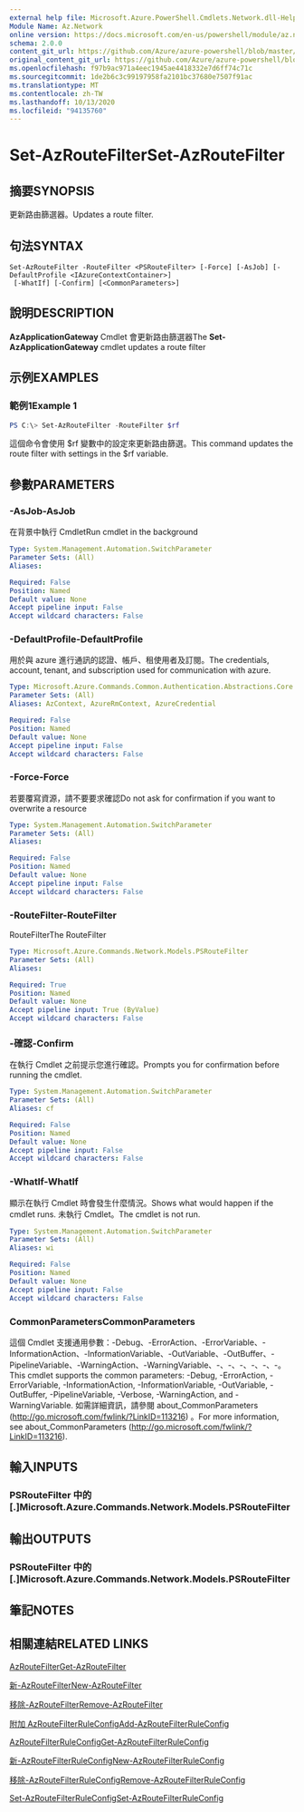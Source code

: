```yaml
---
external help file: Microsoft.Azure.PowerShell.Cmdlets.Network.dll-Help.xml
Module Name: Az.Network
online version: https://docs.microsoft.com/en-us/powershell/module/az.network/set-azroutefilter
schema: 2.0.0
content_git_url: https://github.com/Azure/azure-powershell/blob/master/src/Network/Network/help/Set-AzRouteFilter.md
original_content_git_url: https://github.com/Azure/azure-powershell/blob/master/src/Network/Network/help/Set-AzRouteFilter.md
ms.openlocfilehash: f97b9ac971a4eec1945ae4418332e7d6ff74c71c
ms.sourcegitcommit: 1de2b6c3c99197958fa2101bc37680e7507f91ac
ms.translationtype: MT
ms.contentlocale: zh-TW
ms.lasthandoff: 10/13/2020
ms.locfileid: "94135760"
---
```

# <span data-ttu-id="68a80-101">Set-AzRouteFilter</span><span class="sxs-lookup"><span data-stu-id="68a80-101">Set-AzRouteFilter</span></span>

## <span data-ttu-id="68a80-102">摘要</span><span class="sxs-lookup"><span data-stu-id="68a80-102">SYNOPSIS</span></span>
<span data-ttu-id="68a80-103">更新路由篩選器。</span><span class="sxs-lookup"><span data-stu-id="68a80-103">Updates a route filter.</span></span>

## <span data-ttu-id="68a80-104">句法</span><span class="sxs-lookup"><span data-stu-id="68a80-104">SYNTAX</span></span>

```
Set-AzRouteFilter -RouteFilter <PSRouteFilter> [-Force] [-AsJob] [-DefaultProfile <IAzureContextContainer>]
 [-WhatIf] [-Confirm] [<CommonParameters>]
```

## <span data-ttu-id="68a80-105">說明</span><span class="sxs-lookup"><span data-stu-id="68a80-105">DESCRIPTION</span></span>
<span data-ttu-id="68a80-106">**AzApplicationGateway** Cmdlet 會更新路由篩選器</span><span class="sxs-lookup"><span data-stu-id="68a80-106">The **Set-AzApplicationGateway** cmdlet updates a route filter</span></span>

## <span data-ttu-id="68a80-107">示例</span><span class="sxs-lookup"><span data-stu-id="68a80-107">EXAMPLES</span></span>

### <span data-ttu-id="68a80-108">範例1</span><span class="sxs-lookup"><span data-stu-id="68a80-108">Example 1</span></span>
```powershell
PS C:\> Set-AzRouteFilter -RouteFilter $rf
```

<span data-ttu-id="68a80-109">這個命令會使用 $rf 變數中的設定來更新路由篩選。</span><span class="sxs-lookup"><span data-stu-id="68a80-109">This command updates the route filter with settings in the $rf variable.</span></span>

## <span data-ttu-id="68a80-110">參數</span><span class="sxs-lookup"><span data-stu-id="68a80-110">PARAMETERS</span></span>

### <span data-ttu-id="68a80-111">-AsJob</span><span class="sxs-lookup"><span data-stu-id="68a80-111">-AsJob</span></span>
<span data-ttu-id="68a80-112">在背景中執行 Cmdlet</span><span class="sxs-lookup"><span data-stu-id="68a80-112">Run cmdlet in the background</span></span>

```yaml
Type: System.Management.Automation.SwitchParameter
Parameter Sets: (All)
Aliases:

Required: False
Position: Named
Default value: None
Accept pipeline input: False
Accept wildcard characters: False
```

### <span data-ttu-id="68a80-113">-DefaultProfile</span><span class="sxs-lookup"><span data-stu-id="68a80-113">-DefaultProfile</span></span>
<span data-ttu-id="68a80-114">用於與 azure 進行通訊的認證、帳戶、租使用者及訂閱。</span><span class="sxs-lookup"><span data-stu-id="68a80-114">The credentials, account, tenant, and subscription used for communication with azure.</span></span>

```yaml
Type: Microsoft.Azure.Commands.Common.Authentication.Abstractions.Core.IAzureContextContainer
Parameter Sets: (All)
Aliases: AzContext, AzureRmContext, AzureCredential

Required: False
Position: Named
Default value: None
Accept pipeline input: False
Accept wildcard characters: False
```

### <span data-ttu-id="68a80-115">-Force</span><span class="sxs-lookup"><span data-stu-id="68a80-115">-Force</span></span>
<span data-ttu-id="68a80-116">若要覆寫資源，請不要要求確認</span><span class="sxs-lookup"><span data-stu-id="68a80-116">Do not ask for confirmation if you want to overwrite a resource</span></span>

```yaml
Type: System.Management.Automation.SwitchParameter
Parameter Sets: (All)
Aliases:

Required: False
Position: Named
Default value: None
Accept pipeline input: False
Accept wildcard characters: False
```

### <span data-ttu-id="68a80-117">-RouteFilter</span><span class="sxs-lookup"><span data-stu-id="68a80-117">-RouteFilter</span></span>
<span data-ttu-id="68a80-118">RouteFilter</span><span class="sxs-lookup"><span data-stu-id="68a80-118">The RouteFilter</span></span>

```yaml
Type: Microsoft.Azure.Commands.Network.Models.PSRouteFilter
Parameter Sets: (All)
Aliases:

Required: True
Position: Named
Default value: None
Accept pipeline input: True (ByValue)
Accept wildcard characters: False
```

### <span data-ttu-id="68a80-119">-確認</span><span class="sxs-lookup"><span data-stu-id="68a80-119">-Confirm</span></span>
<span data-ttu-id="68a80-120">在執行 Cmdlet 之前提示您進行確認。</span><span class="sxs-lookup"><span data-stu-id="68a80-120">Prompts you for confirmation before running the cmdlet.</span></span>

```yaml
Type: System.Management.Automation.SwitchParameter
Parameter Sets: (All)
Aliases: cf

Required: False
Position: Named
Default value: None
Accept pipeline input: False
Accept wildcard characters: False
```

### <span data-ttu-id="68a80-121">-WhatIf</span><span class="sxs-lookup"><span data-stu-id="68a80-121">-WhatIf</span></span>
<span data-ttu-id="68a80-122">顯示在執行 Cmdlet 時會發生什麼情況。</span><span class="sxs-lookup"><span data-stu-id="68a80-122">Shows what would happen if the cmdlet runs.</span></span> <span data-ttu-id="68a80-123">未執行 Cmdlet。</span><span class="sxs-lookup"><span data-stu-id="68a80-123">The cmdlet is not run.</span></span>

```yaml
Type: System.Management.Automation.SwitchParameter
Parameter Sets: (All)
Aliases: wi

Required: False
Position: Named
Default value: None
Accept pipeline input: False
Accept wildcard characters: False
```

### <span data-ttu-id="68a80-124">CommonParameters</span><span class="sxs-lookup"><span data-stu-id="68a80-124">CommonParameters</span></span>
<span data-ttu-id="68a80-125">這個 Cmdlet 支援通用參數：-Debug、-ErrorAction、-ErrorVariable、-InformationAction、-InformationVariable、-OutVariable、-OutBuffer、-PipelineVariable、-WarningAction、-WarningVariable、-、-、-、-、-、-。</span><span class="sxs-lookup"><span data-stu-id="68a80-125">This cmdlet supports the common parameters: -Debug, -ErrorAction, -ErrorVariable, -InformationAction, -InformationVariable, -OutVariable, -OutBuffer, -PipelineVariable, -Verbose, -WarningAction, and -WarningVariable.</span></span> <span data-ttu-id="68a80-126">如需詳細資訊，請參閱 about_CommonParameters (http://go.microsoft.com/fwlink/?LinkID=113216) 。</span><span class="sxs-lookup"><span data-stu-id="68a80-126">For more information, see about_CommonParameters (http://go.microsoft.com/fwlink/?LinkID=113216).</span></span>

## <span data-ttu-id="68a80-127">輸入</span><span class="sxs-lookup"><span data-stu-id="68a80-127">INPUTS</span></span>

### <span data-ttu-id="68a80-128">PSRouteFilter 中的 [.]</span><span class="sxs-lookup"><span data-stu-id="68a80-128">Microsoft.Azure.Commands.Network.Models.PSRouteFilter</span></span>

## <span data-ttu-id="68a80-129">輸出</span><span class="sxs-lookup"><span data-stu-id="68a80-129">OUTPUTS</span></span>

### <span data-ttu-id="68a80-130">PSRouteFilter 中的 [.]</span><span class="sxs-lookup"><span data-stu-id="68a80-130">Microsoft.Azure.Commands.Network.Models.PSRouteFilter</span></span>

## <span data-ttu-id="68a80-131">筆記</span><span class="sxs-lookup"><span data-stu-id="68a80-131">NOTES</span></span>

## <span data-ttu-id="68a80-132">相關連結</span><span class="sxs-lookup"><span data-stu-id="68a80-132">RELATED LINKS</span></span>

[<span data-ttu-id="68a80-133">AzRouteFilter</span><span class="sxs-lookup"><span data-stu-id="68a80-133">Get-AzRouteFilter</span></span>](./Get-AzRouteFilter.md)

[<span data-ttu-id="68a80-134">新-AzRouteFilter</span><span class="sxs-lookup"><span data-stu-id="68a80-134">New-AzRouteFilter</span></span>](./New-AzRouteFilter.md)

[<span data-ttu-id="68a80-135">移除-AzRouteFilter</span><span class="sxs-lookup"><span data-stu-id="68a80-135">Remove-AzRouteFilter</span></span>](./Remove-AzRouteFilter.md)

[<span data-ttu-id="68a80-136">附加 AzRouteFilterRuleConfig</span><span class="sxs-lookup"><span data-stu-id="68a80-136">Add-AzRouteFilterRuleConfig</span></span>](./Add-AzRouteFilterRuleConfig.md)

[<span data-ttu-id="68a80-137">AzRouteFilterRuleConfig</span><span class="sxs-lookup"><span data-stu-id="68a80-137">Get-AzRouteFilterRuleConfig</span></span>](./Get-AzRouteFilterRuleConfig.md)

[<span data-ttu-id="68a80-138">新-AzRouteFilterRuleConfig</span><span class="sxs-lookup"><span data-stu-id="68a80-138">New-AzRouteFilterRuleConfig</span></span>](./New-AzRouteFilterRuleConfig.md)

[<span data-ttu-id="68a80-139">移除-AzRouteFilterRuleConfig</span><span class="sxs-lookup"><span data-stu-id="68a80-139">Remove-AzRouteFilterRuleConfig</span></span>](./Remove-AzRouteFilterRuleConfig.md)

[<span data-ttu-id="68a80-140">Set-AzRouteFilterRuleConfig</span><span class="sxs-lookup"><span data-stu-id="68a80-140">Set-AzRouteFilterRuleConfig</span></span>](./Set-AzRouteFilterRuleConfig.md)

